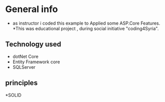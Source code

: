 # General info
* as instructor i coded this example to Applied  some ASP.Core Features.
*This was educational project , during social initiative "coding4Syria".

## Technology used
* dotNet Core 
* Entity Framework core
* SQLServer 

## principles
 *SOLID


